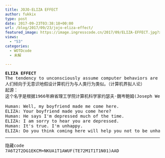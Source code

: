 ```yaml
---
title: JOJO-ELIZA EFFECT
author: fukkix
type: post
date: 2017-09-23T03:38:18+00:00
url: /blog/2017/09/23/jojo-eliza-effect/
featured_image: https://image.ingresscode.cn/2017/09/ELIZA-EFFECT.jpg?x-oss-process=image/resize,m_fill,w_573,h_220
views:
  - "53"
categories:
  - WOTDcode
  - 未解

---
```

<pre><strong>ELIZA EFFECT
</strong>The tendency to unconsciously assume computer behaviors are analogous to human behaviors.
人们倾向于无意识地假设计算机行为与人类行为类似。（计算机界拟人论）
起源：
这个名字是根据1966年麻省理工学院计算机科学家约瑟夫·魏岑鲍姆(Joseph Weizenbaum)发明的聊天机器人ELIZA命名的，在执行Weizenbaum的医生脚本时，ELIZA模仿了一个Rogerian的心理治疗师，主要是用“病人”的回答来重新表述问题:

Human: Well, my boyfriend made me come here.
ELIZA: Your boyfriend made you come here?
Human: He says I'm depressed much of the time.
ELIZA: I am sorry to hear you are depressed.
Human: It's true. I'm unhappy.
ELIZA: Do you think coming here will help you not to be unhappy?<!--more--></pre>

* * *

<pre>隐藏code
7A6T2T2DG1EKCM=NKUA1T1AWUF(TE72M1T1T1N01)AAD</pre>
